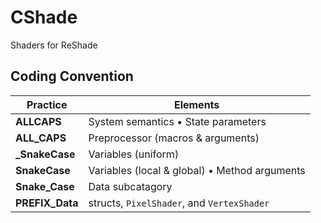 
# CShade

Shaders for ReShade

## Coding Convention

Practice | Elements
-------- | --------
**ALLCAPS** | System semantics • State parameters
**ALL_CAPS** | Preprocessor (macros & arguments)
**_SnakeCase** | Variables (uniform)
**SnakeCase** | Variables (local & global) • Method arguments
**Snake_Case** | Data subcatagory
**PREFIX_Data** | structs, `PixelShader`, and `VertexShader`
